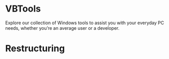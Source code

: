 # VBTools
Explore our collection of Windows tools to assist you with your everyday PC needs, whether you’re an average user or a developer.
# Restructuring
